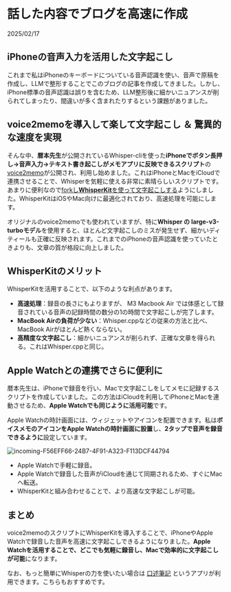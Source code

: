 # 話した内容でブログを高速に作成

2025/02/17

## iPhoneの音声入力を活用した文字起こし

これまで私はiPhoneのキーボードについている音声認識を使い、音声で原稿を作成し、LLMで整形することでこのブログの記事を作成してきました。しかし、iPhone標準の音声認識は誤りを含むため、LLM整形後に細かいニュアンスが削られてしまったり、間違いが多く含まれたりするという課題がありました。

## voice2memoを導入して楽して文字起こし ＆ 驚異的な速度を実現

そんな中、**暦本先生**が公開されているWhisper-cliを使った**iPhoneでボタン長押し→音声入力→テキスト書き起こしがメモアプリに反映できるスクリプト**の[voice2memo](https://github.com/rkmt/voice2memo)が公開され、利用し始めました。これはiPhoneとMacをiCloudで連携させることで、Whisperを気軽に使える非常に素晴らしいスクリプトです。  
あまりに便利なので[forkし**WhisperKit**を使って文字起こしする](https://github.com/yossato/voice2memo)ようにしました。WhisperKitはiOSやMac向けに最適化されており、高速処理を可能にします。

オリジナルのvoice2memoでも使われていますが、特に**Whisper の large-v3-turboモデル**を使用すると、ほとんど文字起こしのミスが発生せず、細かいディティールも正確に反映されます。これまでのiPhoneの音声認識を使っていたときよりも、文章の質が格段に向上しました。

## WhisperKitのメリット

WhisperKitを活用することで、以下のような利点があります。

- **高速処理**：録音の長さにもよりますが、 M3 Macbook Air では体感として録音されている音声の記録時間の数分の1の時間で文字起こしが完了します。
- **MacBook Airの負荷が少ない**：Whisper.cppなどの従来の方法と比べ、MacBook Airがほとんど熱くならない。
- **高精度な文字起こし**：細かいニュアンスが削られず、正確な文章を得られる。これはWhisper.cppと同じ。

## Apple Watchとの連携でさらに便利に

暦本先生は、iPhoneで録音を行い、Macで文字起こしをしてメモに記録するスクリプトを作成していました。この方法はiCloudを利用してiPhoneとMacを連動させるため、**Apple Watchでも同じように活用可能**です。

Apple Watchの時計画面には、ウィジェットやアイコンを配置できます。私は**ボイスメモのアイコンをApple Watchの時計画面に設置**し、**2タップで音声を録音できるように**設定しています。

![incoming-F56EFF66-24B7-4F91-A323-F113DCF44794](https://github.com/user-attachments/assets/c83d5c29-3515-4520-b366-877fde96b4a5)

- Apple Watchで手軽に録音。
- Apple Watchで録音した音声がiCloudを通じて同期されるため、すぐにMacへ転送。
- WhisperKitと組み合わせることで、より高速な文字起こしが可能。

## まとめ

voice2memoのスクリプトにWhisperKitを導入することで、iPhoneやApple Watchで録音した音声を高速に文字起こしできるようになりました。**Apple Watchを活用することで、どこでも気軽に録音し、Macで効率的に文字起こしが可能**になります。

なお、もっと簡単にWhisperの力を使いたい場合は [口述筆記](https://apps.apple.com/jp/app/%E5%8F%A3%E8%BF%B0%E7%AD%86%E8%A8%98/id6499276794) というアプリが利用できます。こちらもおすすめです。    
